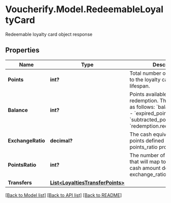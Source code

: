 # Voucherify.Model.RedeemableLoyaltyCard
Redeemable loyalty card object response

## Properties

Name | Type | Description | Notes
------------ | ------------- | ------------- | -------------
**Points** | **int?** | Total number of points added to the loyalty card over its lifespan. | [optional] 
**Balance** | **int?** | Points available for reward redemption. This is calculated as follows: &#x60;balance&#x60; &#x3D; &#x60;points&#x60; - &#x60;expired_points&#x60; - &#x60;subtracted_points&#x60; - &#x60;redemption.redeemed_points&#x60;. | [optional] 
**ExchangeRatio** | **decimal?** | The cash equivalent of the points defined in the points_ratio property. | [optional] 
**PointsRatio** | **int?** | The number of loyalty points that will map to the predefined cash amount defined by the exchange_ratio property. | [optional] 
**Transfers** | [**List&lt;LoyaltiesTransferPoints&gt;**](LoyaltiesTransferPoints.md) |  | [optional] 

[[Back to Model list]](../README.md#documentation-for-models) [[Back to API list]](../README.md#documentation-for-api-endpoints) [[Back to README]](../README.md)

